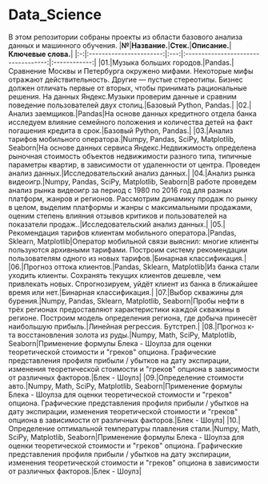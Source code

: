 # Data_Scienсe
В этом репозитории собраны проекты из области базового анализа данных и машинного обучения.
|**№**|**Название.**|**Стек.**|**Описание.**|**Ключевые слова.**|
|:-:|:-----------------------:|:---:|:-----------------------------------:|:------------:|
|01.|Музыка больших городов.|Pandas.|Сравнение Москвы и Петербурга окружено мифами. Некоторые мифы отражают действительность. Другие — пустые стереотипы. Бизнес должен отличать первые от вторых, чтобы принимать рациональные решения. На данных Яндекс.Музыки проверим данные и сравним поведение пользователей двух столиц.|Базовый Python, Pandas.|
|02.|Анализ заемщиков.|Pandas|На основе данных кредитного отдела банка исследуем влияние семейного положения и количества детей на факт погашения кредита в срок.|Базовый Python, Pandas.|
|03.|Анализ тарифов мобильного оператора.|Numpy, Pandas, SciPy, Matplotlib, Seaborn|На основе данных сервиса Яндекс.Недвижимость определена рыночная стоимость объектов недвижимости разного типа, типичные параметры квартир, в зависимости от удаленности от центра. Проведен анализ данных.|Исследовательский анализ данных.|
|04.|Анализ рынка видеоигр.|Numpy, Pandas, SciPy, Matplotlib, Seaborn|В работе проведем анализ рынка видеоигр за период с 1980 по 2016 год для разных платформ, жанров и регионов. Рассмотрим динамику продаж по рынку в целом, выделим платформы и жанры с максимальными продажами, оценим степень влияния отзывов критиков и пользователей на показатели продаж..|Исследовательский анализ данных.|
|05.|Рекомендация тарифов клиентам мобильного оператора.|Pandas, Sklearn, Matplotlib|Оператор мобильной связи выяснил: многие клиенты пользуются архивными тарифами. Построим систему рекомендации пользователям одного из новых тарифов.|Бинарная классификация.|
|06.|Прогноз оттока клиентов.|Pandas, Sklearn, Matplotlib|Из банка стали уходить клиенты. Сохранять текущих клиентов дешевле, чем привлекать новых. Спрогнозируем, уйдёт клиент из банка в ближайшее время или нет.|Бинарная классификация.|
|07.|Выбор скважины для бурения.|Numpy, Pandas, Sklearn, Matplotlib, Seaborn|Пробы нефти в трёх регионах предоставляют характеристики каждой скважины в регионе. Построим модель определения региона, где добыча принесёт наибольшую прибыль.|Линейная регрессия. Бутстреп.|
|08.|Прогноз к-та восстановления золота из руды.|Numpy, Math, SciPy, Matplotlib, Seaborn|Применение формулы Блека - Шоулза для оценки теоретической стоимости и "греков" опциона. Графические представления профиля прибыли / убытков на дату экспирации, изменения теоретической стоимости и "греков" опциона в зависимости от различных факторов.|Блек - Шоулз|
|09.|Определение стоимости авто.|Numpy, Math, SciPy, Matplotlib, Seaborn|Применение формулы Блека - Шоулза для оценки теоретической стоимости и "греков" опциона. Графические представления профиля прибыли / убытков на дату экспирации, изменения теоретической стоимости и "греков" опциона в зависимости от различных факторов.|Блек - Шоулз|
|10.|Определение оптимальной температуры плавления стали.|Numpy, Math, SciPy, Matplotlib, Seaborn|Применение формулы Блека - Шоулза для оценки теоретической стоимости и "греков" опциона. Графические представления профиля прибыли / убытков на дату экспирации, изменения теоретической стоимости и "греков" опциона в зависимости от различных факторов.|Блек - Шоулз|
